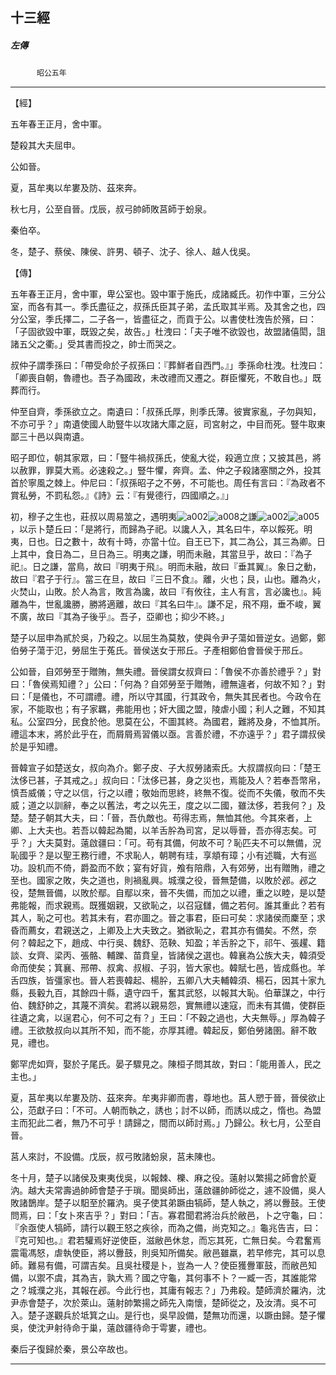 

## 十三經

##### 左傳
　　　`昭公五年`

* * *

【經】

五年春王正月，舍中軍。

楚殺其大夫屈申。

公如晉。

夏，莒牟夷以牟婁及防、茲來奔。

秋七月，公至自晉。戊辰，叔弓帥師敗莒師于蚡泉。

秦伯卒。

冬，楚子、蔡侯、陳侯、許男、頓子、沈子、徐人、越人伐吳。

【傳】

五年春王正月，舍中軍，卑公室也。毀中軍于施氏，成諸臧氏。初作中軍，三分公室，而各有其一。季氏盡征之，叔孫氏臣其子弟，孟氏取其半焉。及其舍之也，四分公室，季氏擇二，二子各一，皆盡征之，而貢于公。以書使杜洩告於殯，曰：「子固欲毀中軍，既毀之矣，故告。」杜洩曰：「夫子唯不欲毀也，故盟諸僖閎，詛諸五父之衢。」受其書而投之，帥士而哭之。

叔仲子謂季孫曰：「帶受命於子叔孫曰：『葬鮮者自西門。』」季孫命杜洩。杜洩曰：「卿喪自朝，魯禮也。吾子為國政，未改禮而又遷之。群臣懼死，不敢自也。」既葬而行。

仲至自齊，季孫欲立之。南遺曰：「叔孫氏厚，則季氏薄。彼實家亂，子勿與知，不亦可乎？」南遺使國人助豎牛以攻諸大庫之庭，司宮射之，中目而死。豎牛取東鄙三十邑以與南遺。

昭子即位，朝其家眾，曰：「豎牛禍叔孫氏，使亂大從，殺適立庶；又披其邑，將以赦罪，罪莫大焉。必速殺之。」豎牛懼，奔齊。孟、仲之子殺諸塞關之外，投其首於寧風之棘上。仲尼曰：「叔孫昭子之不勞，不可能也。周任有言曰：『為政者不賞私勞，不罰私怨。』《詩》云：『有覺德行，四國順之。』」

初，穆子之生也，莊叔以周易筮之，遇明夷![a002](../../imgs/a002.gif)![a008](../../imgs/a008.gif)之謙![a002](../../imgs/a002.gif)![a005](../../imgs/a005.gif)，以示卜楚丘曰：「是將行，而歸為子祀。以讒人入，其名曰牛，卒以餒死。明夷，日也。日之數十，故有十時，亦當十位。自王已下，其二為公，其三為卿。日上其中，食日為二，旦日為三。明夷之謙，明而未融，其當旦乎，故曰：『為子祀』。日之謙，當鳥，故曰『明夷于飛』。明而未融，故曰『垂其翼』。象日之動，故曰『君子于行』。當三在旦，故曰『三日不食』。離，火也；艮，山也。離為火，火焚山，山敗。於人為言，敗言為讒，故曰『有攸往，主人有言，言必讒也』。純離為牛，世亂讒勝，勝將適離，故曰『其名曰牛』。謙不足，飛不翔，垂不峻，翼不廣，故曰『其為子後乎』。吾子，亞卿也；抑少不終。」

楚子以屈申為貳於吳，乃殺之。以屈生為莫敖，使與令尹子蕩如晉逆女。過鄭，鄭伯勞子蕩于氾，勞屈生于菟氏。晉侯送女于邢丘。子產相鄭伯會晉侯于邢丘。

公如晉，自郊勞至于贈賄，無失禮。晉侯謂女叔齊曰：「魯侯不亦善於禮乎？」對曰：「魯侯焉知禮？」公曰：「何為？自郊勞至于贈賄，禮無違者，何故不知？」對曰：「是儀也，不可謂禮。禮，所以守其國，行其政令，無失其民者也。今政令在家，不能取也；有子家羈，弗能用也；奸大國之盟，陵虐小國；利人之難，不知其私。公室四分，民食於他。思莫在公，不圖其終。為國君，難將及身，不恤其所。禮這本末，將於此乎在，而屑屑焉習儀以亟。言善於禮，不亦遠乎？」君子謂叔侯於是乎知禮。

晉韓宣子如楚送女，叔向為介。鄭子皮、子大叔勞諸索氏。大叔謂叔向曰：「楚王汰侈已甚，子其戒之。」叔向曰：「汰侈已甚，身之災也，焉能及人？若奉吾幣帛，慎吾威儀；守之以信，行之以禮；敬始而思終，終無不復。從而不失儀，敬而不失威；道之以訓辭，奉之以舊法，考之以先王，度之以二國，雖汰侈，若我何？」及楚。楚子朝其大夫，曰：「晉，吾仇敵也。苟得志焉，無恤其他。今其來者，上卿、上大夫也。若吾以韓起為閽，以羊舌肸為司宮，足以辱晉，吾亦得志矣。可乎？」大夫莫對。薳啟疆曰：「可。苟有其備，何故不可？恥匹夫不可以無備，況恥國乎？是以聖王務行禮，不求恥人，朝聘有珪，享頫有璋；小有述職，大有巡功。設机而不倚，爵盈而不飲；宴有好貨，飧有陪鼎，入有郊勞，出有贈賄，禮之至也。國家之敗，失之道也，則禍亂興。城濮之役，晉無楚備，以敗於邲。邲之役，楚無晉備，以敗於鄢。自鄢以來，晉不失備，而加之以禮，重之以睦，是以楚弗能報，而求親焉。既獲姻親，又欲恥之，以召寇讎，備之若何。誰其重此？若有其人，恥之可也。若其未有，君亦圖之。晉之事君，臣曰可矣：求諸侯而麇至；求昏而薦女，君親送之，上卿及上大夫致之。猶欲恥之，君其亦有備矣。不然，奈何？韓起之下，趙成、中行吳、魏舒、范鞅、知盈；羊舌肸之下，祁午、張趯、籍談、女齊、梁丙、張骼、輔躒、苗賁皇，皆諸侯之選也。韓襄為公族大夫，韓須受命而使矣；箕襄、邢帶、叔禽、叔椒、子羽，皆大家也。韓賦七邑，皆成縣也。羊舌四族，皆彊家也。晉人若喪韓起、楊肸，五卿八大夫輔韓須、楊石，因其十家九縣，長轂九百，其餘四十縣，遺守四千，奮其武怒，以報其大恥。伯華謀之，中行伯、魏舒帥之，其蔑不濟矣。君將以親易怨，實無禮以速寇，而未有其備，使群臣往遺之禽，以逞君心，何不可之有？」王曰：「不穀之過也，大夫無辱。」厚為韓子禮。王欲敖叔向以其所不知，而不能，亦厚其禮。韓起反，鄭伯勞諸圉。辭不敢見，禮也。

鄭罕虎如齊，娶於子尾氏。晏子驟見之。陳桓子問其故，對曰：「能用善人，民之主也。」

夏，莒牟夷以牟婁及防、茲來奔。牟夷非卿而書，尊地也。莒人愬于晉，晉侯欲止公，范獻子曰：「不可。人朝而執之，誘也；討不以師，而誘以成之，惰也。為盟主而犯此二者，無乃不可乎！請歸之，間而以師討焉。」乃歸公。秋七月，公至自晉。

莒人來討，不設備。戊辰，叔弓敗諸蚡泉，莒未陳也。

冬十月，楚子以諸侯及東夷伐吳，以報棘、櫟、麻之役。薳射以繁揚之師會於夏汭。越大夫常壽過帥師會楚子于瑣。聞吳師出，薳啟疆帥師從之，遽不設備，吳人敗諸鵲岸。楚子以馹至於羅汭。吳子使其弟蹶由犒師，楚人執之，將以釁鼓。王使問焉，曰：「女卜來吉乎？」對曰：「吉。寡君聞君將治兵於敝邑，卜之守龜，曰：『余亟使人犒師，請行以觀王怒之疾徐，而為之備，尚克知之。』龜兆告吉，曰：『克可知也。』君若驩焉好逆使臣，滋敝邑休怠，而忘其死，亡無日矣。今君奮焉震電馮怒，虐執使臣，將以釁鼓，則吳知所備矣。敝邑雖羸，若早修完，其可以息師。難易有備，可謂吉矣。且吳社稷是卜，豈為一人？使臣獲釁軍鼓，而敝邑知備，以禦不虞，其為吉，孰大焉？國之守龜，其何事不卜？一臧一否，其誰能常之？城濮之兆，其報在邲。今此行也，其庸有報志？」乃弗殺。楚師濟於羅汭，沈尹赤會楚子，次於萊山。薳射帥繁揚之師先入南懷，楚師從之，及汝清。吳不可入。楚子遂觀兵於坻箕之山。是行也，吳早設備，楚無功而還，以蹶由歸。楚子懼吳，使沈尹射待命于巢，薳啟疆待命于雩婁，禮也。

秦后子復歸於秦，景公卒故也。

* * *

